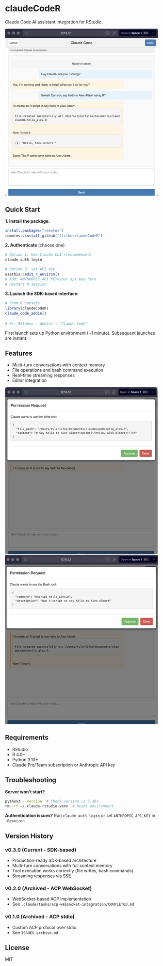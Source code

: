 # claudeCodeR

Claude Code AI assistant integration for RStudio.

![Chat Interface](images/chat-interface.png)

## Quick Start

**1. Install the package:**

```r
install.packages("remotes")
remotes::install_github("tlifke/claudeCodeR")
```

**2. Authenticate** (choose one):

```bash
# Option 1: Use Claude CLI (recommended)
claude auth login
```

```r
# Option 2: Set API key
usethis::edit_r_environ()
# Add: ANTHROPIC_API_KEY=your_api_key_here
# Restart R session
```

**3. Launch the SDK-based interface:**

```r
# From R console
library(claudeCodeR)
claude_code_addin()

# Or: RStudio → Addins → "Claude Code"
```

First launch sets up Python environment (~1 minute). Subsequent launches are instant.

## Features

- Multi-turn conversations with context memory
- File operations and bash command execution
- Real-time streaming responses
- Editor integration

![Permission Request - Write](images/permission-write.png)
![Permission Request - Bash](images/permission-bash.png)

## Requirements

- RStudio
- R 4.0+
- Python 3.10+
- Claude Pro/Team subscription or Anthropic API key

## Troubleshooting

**Server won't start?**
```bash
python3 --version  # Check version is 3.10+
rm -rf ~/.claude-rstudio-venv  # Reset environment
```

**Authentication issues?**
Run `claude auth login` or set `ANTHROPIC_API_KEY` in `.Renviron`

## Version History

### v0.3.0 (Current - SDK-based)
- Production-ready SDK-based architecture
- Multi-turn conversations with full context memory
- Tool execution works correctly (file writes, bash commands)
- Streaming responses via SSE

### v0.2.0 (Archived - ACP WebSocket)
- WebSocket-based ACP implementation
- See `.claude/tasks/acp-websocket-integration/COMPLETED.md`

### v0.1.0 (Archived - ACP stdio)
- Custom ACP protocol over stdio
- See `ISSUES.archive.md`

## License

MIT
